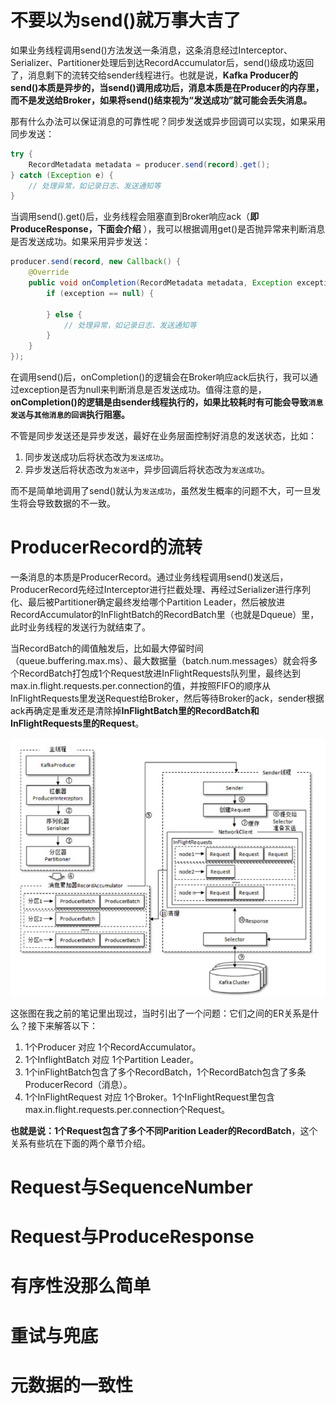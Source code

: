 # 不要以为send()就万事大吉了

如果业务线程调用send()方法发送一条消息，这条消息经过Interceptor、Serializer、Partitioner处理后到达RecordAccumulator后，send()级成功返回了，消息剩下的流转交给sender线程进行。也就是说，**Kafka Producer的send()本质是异步的，当send()调用成功后，消息本质是在Producer的内存里，而不是发送给Broker，如果将send()结束视为“发送成功”就可能会丢失消息。**

那有什么办法可以保证消息的可靠性呢？同步发送或异步回调可以实现，如果采用同步发送：

```java
try {
    RecordMetadata metadata = producer.send(record).get();
} catch (Exception e) {
    // 处理异常，如记录日志、发送通知等
}
```

当调用send().get()后，业务线程会阻塞直到Broker响应ack（**即ProduceResponse，下面会介绍** ），我可以根据调用get()是否抛异常来判断消息是否发送成功。如果采用异步发送：

```java
producer.send(record, new Callback() {
    @Override
    public void onCompletion(RecordMetadata metadata, Exception exception) {
        if (exception == null) {
            
        } else {
            // 处理异常，如记录日志、发送通知等
        }
    }
});
```

在调用send()后，onCompletion()的逻辑会在Broker响应ack后执行，我可以通过exception是否为null来判断消息是否发送成功。值得注意的是，**onCompletion()的逻辑是由sender线程执行的，如果比较耗时有可能会导致`消息发送`与`其他消息的回调`执行阻塞。** 

不管是同步发送还是异步发送，最好在业务层面控制好消息的发送状态，比如：

1. 同步发送成功后将状态改为`发送成功`。
2. 异步发送后将状态改为`发送中`，异步回调后将状态改为`发送成功`。

而不是简单地调用了send()就认为`发送成功`，虽然发生概率的问题不大，可一旦发生将会导致数据的不一致。

# ProducerRecord的流转

一条消息的本质是ProducerRecord。通过业务线程调用send()发送后，ProducerRecord先经过Interceptor进行拦截处理、再经过Serializer进行序列化、最后被Partitioner确定最终发给哪个Partition Leader，然后被放进RecordAccumulator的InFlightBatch的RecordBatch里（也就是Dqueue）里，此时业务线程的发送行为就结束了。

当RecordBatch的阈值触发后，比如最大停留时间（queue.buffering.max.ms）、最大数据量（batch.num.messages）就会将多个RecordBatch打包成1个Request放进InFlightRequests队列里，最终达到max.in.flight.requests.per.connection的值，并按照FIFO的顺序从InFlightRequests里发送Request给Broker，然后等待Broker的ack，sender根据ack再确定是重发还是清除掉**InFlightBatch里的RecordBatch和InFlightRequests里的Request**。

![01](02-再到生产者.assets/01.png)

这张图在我之前的笔记里出现过，当时引出了一个问题：它们之间的ER关系是什么？接下来解答以下：

1. 1个Producer 对应 1个RecordAccumulator。
2. 1个InflightBatch 对应 1个Partition Leader。
3. 1个inFlightBatch包含了多个RecordBatch，1个RecordBatch包含了多条ProducerRecord（消息）。
4. 1个InFlightRequest 对应 1个Broker。1个InFlightRequest里包含max.in.flight.requests.per.connection个Request。

**也就是说：1个Request包含了多个不同Parition Leader的RecordBatch**，这个关系有些坑在下面的两个章节介绍。

# Request与SequenceNumber

# Request与ProduceResponse

# 有序性没那么简单

# 重试与兜底

# 元数据的一致性